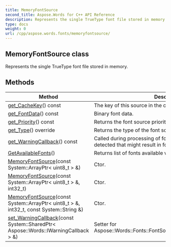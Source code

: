 ```yaml
---
title: MemoryFontSource
second_title: Aspose.Words for C++ API Reference
description: Represents the single TrueType font file stored in memory. 
type: docs
weight: 0
url: /cpp/aspose.words.fonts/memoryfontsource/
---
```

## MemoryFontSource class


Represents the single TrueType font file stored in memory. 

## Methods

| Method | Description |
| --- | --- |
| [get_CacheKey](./get_cachekey/)() const | The key of this source in the cache.  |
| [get_FontData](./get_fontdata/)() const | Binary font data.  |
| [get_Priority](../fontsourcebase/get_priority/)() const | Returns the font source priority.  |
| [get_Type](./get_type/)() override | Returns the type of the font source.  |
| [get_WarningCallback](../fontsourcebase/get_warningcallback/)() const | Called during processing of font source when an issue is detected that might result in formatting fidelity loss.  |
| [GetAvailableFonts](../fontsourcebase/getavailablefonts/)() | Returns list of fonts available via this source.  |
| [MemoryFontSource](./memoryfontsource/)(const System::ArrayPtr< uint8_t > &) | Ctor.  |
| [MemoryFontSource](./memoryfontsource/)(const System::ArrayPtr< uint8_t > &, int32_t) | Ctor.  |
| [MemoryFontSource](./memoryfontsource/)(const System::ArrayPtr< uint8_t > &, int32_t, const System::String &) | Ctor.  |
| [set_WarningCallback](../fontsourcebase/set_warningcallback/)(const System::SharedPtr< Aspose::Words::IWarningCallback > &) | Setter for Aspose::Words::Fonts::FontSourceBase::get_WarningCallback.  |
